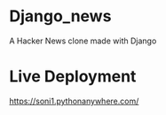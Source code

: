 # Django_news
A Hacker News clone made with Django

# Live Deployment
https://soni1.pythonanywhere.com/
